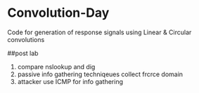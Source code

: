 # Convolution-Day
Code for generation of response signals using Linear &amp; Circular convolutions

##post lab
1. compare nslookup and dig
2. passive info gathering techniqeues collect frcrce domain 
3. attacker use ICMP for info gathering
